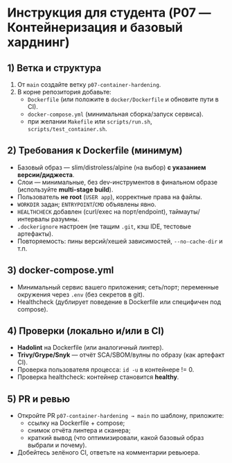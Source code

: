 # Инструкция для студента (P07 — Контейнеризация и базовый харднинг)

## 1) Ветка и структура
1. От `main` создайте ветку `p07-container-hardening`.
2. В корне репозитория добавьте:
   - `Dockerfile` (или положите в `docker/Dockerfile` и обновите пути в CI).
   - `docker-compose.yml` (минимальная сборка/запуск сервиса).
   - при желании `Makefile` или `scripts/run.sh`, `scripts/test_container.sh`.

## 2) Требования к Dockerfile (минимум)
- Базовый образ — slim/distroless/alpine (на выбор) **c указанием версии/диджеста**.
- Слои — минимальные, без dev-инструментов в финальном образе (используйте **multi-stage build**).
- Пользователь **не root** (`USER app`), корректные права на файлы.
- `WORKDIR` задан; `ENTRYPOINT`/`CMD` объявлены явно.
- `HEALTHCHECK` добавлен (curl/exec на порт/endpoint), таймауты/интервалы разумны.
- `.dockerignore` настроен (не тащим `.git`, кэш IDE, тестовые артефакты).
- Повторяемость: пины версий/хешей зависимостей, `--no-cache-dir` и т.п.

## 3) docker-compose.yml
- Минимальный сервис вашего приложения; сеть/порт; переменные окружения через `.env` (без секретов в git).
- Healthcheck (дублирует поведение в Dockerfile или специфичен под compose).

## 4) Проверки (локально и/или в CI)
- **Hadolint** на Dockerfile (или аналогичный линтер).
- **Trivy/Grype/Snyk** — отчёт SCA/SBOM/вулны по образу (как артефакт CI).
- Проверка пользователя процесса: `id -u` в контейнере != 0.
- Проверка healthcheck: контейнер становится **healthy**.

## 5) PR и ревью
- Откройте PR `p07-container-hardening → main` по шаблону, приложите:
  - ссылку на Dockerfile + compose;
  - снимок отчёта линтера и сканера;
  - краткий вывод (что оптимизировали, какой базовый образ выбрали и почему).
- Добейтесь зелёного CI, ответьте на комментарии ревьюера.
